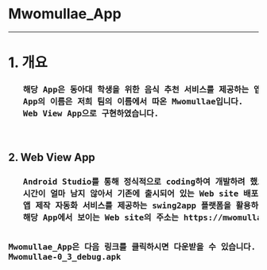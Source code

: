 <h1>Mwomullae_App</h1>  
<hr>
<h1>1. 개요</h1>
<h3><pre>
   해당 App은 동아대 학생을 위한 음식 추천 서비스를 제공하는 앱입니다.
   App의 이름은 저희 팀의 이름에서 따온 Mwomullae입니다.
   Web View App으로 구현하였습니다.
  
</pre></h3>

<h2>2. Web View App</h2>
<h3><pre>
   Android Studio를 통해 정식적으로 coding하여 개발하려 했으나, 프로젝트 평가 종료일까지
   시간이 얼마 남지 않아서 기존에 출시되어 있는 Web site 배포 service를 제공하는 플랫폼인 netlify와
   앱 제작 자동화 서비스를 제공하는 swing2app 플랫폼을 활용하여 App을 제작했습니다.
   해당 App에서 보이는 Web site의 주소는 https://mwomullae.netlify.app 입니다. 
   

   Mwomullae_App은 다음 링크를 클릭하시면 다운받을 수 있습니다.
   Mwomullae-0_3_debug.apk
</pre></h3>


